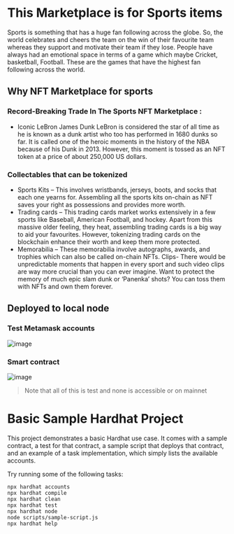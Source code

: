 # This Marketplace is for Sports items 

Sports is something that has a huge fan following across the globe. So, the world celebrates and cheers the team on the win of their favourite team whereas they support and motivate their team if they lose. People have always had an emotional space in terms of a game which maybe Cricket, basketball, Football. These are the games that have the highest fan following across the world. 

## Why NFT Marketplace for sports 

### Record-Breaking Trade In The Sports NFT Marketplace :
* Iconic LeBron James Dunk 
LeBron is considered the star of all time as he is known as a dunk artist who too has performed in 1680 dunks so far. It is called one of the heroic moments in the history of the NBA because of his Dunk in 2013. However, this moment is tossed as an NFT token at a price of about 250,000 US dollars. 

### Collectables that can be tokenized 

* Sports Kits – This involves wristbands, jerseys, boots, and socks that each one yearns for. Assembling all the sports kits on-chain as NFT saves your right as possessions and provides more worth. 
* Trading cards – This trading cards market works extensively in a few sports like Baseball, American Football, and hockey. Apart from this massive older feeling, they heat, assembling trading cards is a big way to aid your favourites. However, tokenizing trading cards on the blockchain enhance their worth and keep them more protected.
* Memorabilia – These memorabilia involve autographs, awards, and trophies which can also be called on-chain NFTs.
Clips- There would be unpredictable moments that happen in every sport and such video clips are way more crucial than you can ever imagine. Want to protect the memory of much epic slam dunk or ‘Panenka’ shots? You can toss them with NFTs and own them forever.



## Deployed to local node 
 
### Test Metamask accounts 
![image](https://user-images.githubusercontent.com/58950467/167875735-d20141c5-ce32-4dc3-80f0-c5cbc7ce9fd6.png)

### Smart contract 

![image](https://user-images.githubusercontent.com/58950467/167875896-4bf6acaa-e14f-4b98-a620-0c5173bee452.png)

> Note that all of this is test and none is accessible or on mainnet


# Basic Sample Hardhat Project

This project demonstrates a basic Hardhat use case. It comes with a sample contract, a test for that contract, a sample script that deploys that contract, and an example of a task implementation, which simply lists the available accounts.

Try running some of the following tasks:

```shell
npx hardhat accounts
npx hardhat compile
npx hardhat clean
npx hardhat test
npx hardhat node
node scripts/sample-script.js
npx hardhat help
```
